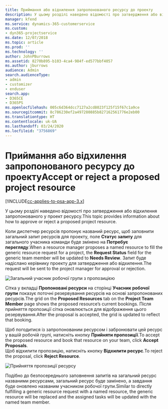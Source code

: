 ```yaml
---
title: Приймання або відхилення запропонованого ресурсу до проекту
description: У цьому розділі наведено відомості про затвердження або відхилення запропонованого у проект ресурсу.
manager: kfend
ms.service: dynamics-365-customerservice
ms.custom:
- dyn365-projectservice
ms.date: 12/07/2018
ms.topic: article
ms.prod: ''
ms.technology: ''
author: JohnPBurrows
ms.assetid: 8270b895-b103-4ca4-984f-ed577bbf4057
ms.author: jburrows
audience: Admin
search.audienceType:
- admin
- customizer
- enduser
search.app:
- D365CE
- D365PS
ms.openlocfilehash: 005c6d364dcc7127a2cd8023f125f15f67c1a9ce
ms.sourcegitcommit: 8c786230ef2a497280885b827162561776e2eb00
ms.translationtype: HT
ms.contentlocale: uk-UA
ms.lasthandoff: 03/24/2020
ms.locfileid: "3756869"
---
```

# <a name="accept-or-reject-a-proposed-project-resource"></a><span data-ttu-id="a8290-103">Приймання або відхилення запропонованого ресурсу до проекту</span><span class="sxs-lookup"><span data-stu-id="a8290-103">Accept or reject a proposed project resource</span></span>

[!INCLUDE[cc-applies-to-psa-app-3.x](../includes/cc-applies-to-psa-app-3x.md)]

<span data-ttu-id="a8290-104">У цьому розділі наведено відомості про затвердження або відхилення запропонованого у проект ресурсу.</span><span class="sxs-lookup"><span data-stu-id="a8290-104">This topic provides information about how to approve or reject a proposed project resource.</span></span>

<span data-ttu-id="a8290-105">Коли диспетчер ресурсів пропонує названий ресурс, щоб заповнити загальний запит ресурсів для проекту, поле **Статус запиту** для загального учасника команди буде змінено на **Потребує перегляду**.</span><span class="sxs-lookup"><span data-stu-id="a8290-105">When a resource manager proposes a named resource to fill the generic resource request for a project, the **Request Status** field for the generic team member will be updated to **Needs Review**.</span></span> <span data-ttu-id="a8290-106">Запит буде надіслано керівнику проекту для затвердження або відхилення.</span><span class="sxs-lookup"><span data-stu-id="a8290-106">The request will be sent to the project manager for approval or rejection.</span></span>

![Загальний учасник робочої групи з пропозицією](media/RM-how-to-19.png)

<span data-ttu-id="a8290-108">Сітка у вкладці **Пропоновані ресурси** на сторінці **Учасник робочої групи** показує поточні резервування ресурсів на основі запропонованих ресурсів.</span><span class="sxs-lookup"><span data-stu-id="a8290-108">The grid on the **Proposed Resources** tab on the **Project Team Member** page shows the proposed resource’s current bookings.</span></span> <span data-ttu-id="a8290-109">Після прийняття пропозиції сітка оновлюється для відображення цього резервування.</span><span class="sxs-lookup"><span data-stu-id="a8290-109">After the proposal is accepted, the grid is updated to reflect that booking.</span></span> 

<span data-ttu-id="a8290-110">Щоб погодитися із запропонованим ресурсом і забронювати цей ресурс у вашій робочій групі, натисніть кнопку **Прийняти пропозиції**.</span><span class="sxs-lookup"><span data-stu-id="a8290-110">To accept the proposed resource and book that resource on your team, click **Accept Proposals**.</span></span>  
<span data-ttu-id="a8290-111">Щоб відхилити пропозицію, натисніть кнопку **Відхилити ресурс**.</span><span class="sxs-lookup"><span data-stu-id="a8290-111">To reject the proposal, click **Reject Resource**.</span></span>

![Прийняття пропозиції ресурсу](media/RM-how-to-20.png) 

<span data-ttu-id="a8290-113">Подібно до безпосереднього заповнення запитів на загальний ресурс названими ресурсами, загальний ресурс буде замінено, а завдання буде оновлено названим учасником робочої групи.</span><span class="sxs-lookup"><span data-stu-id="a8290-113">Similar to directly fulfilling a generic resource request with a named resource, the generic resource will be replaced and the assigned tasks will be updated with the named team member.</span></span>
